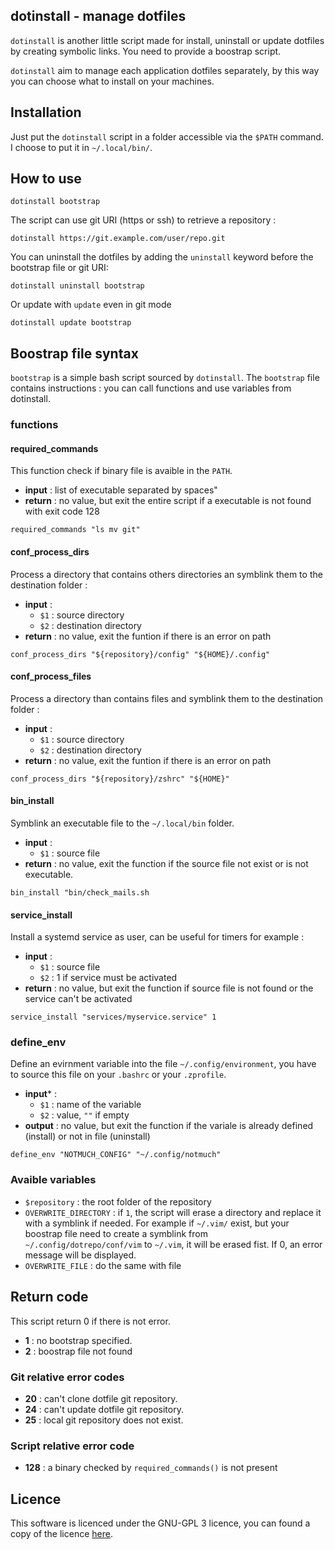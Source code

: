 dotinstall - manage dotfiles
----------------------------

`dotinstall` is another little script made for install, uninstall or update
dotfiles by creating symbolic links. You need to provide a boostrap script.

`dotinstall` aim to manage each application dotfiles separately, by this way you
can choose what to install on your machines.

## Installation

Just put the `dotinstall` script in a folder accessible via the `$PATH`
command. I choose to put it in `~/.local/bin/`.

## How to use

```
dotinstall bootstrap
```

The script can use git URI (https or ssh) to retrieve a repository :

```
dotinstall https://git.example.com/user/repo.git
```

You can uninstall the dotfiles by adding the `uninstall` keyword before the
bootstrap file or git URI:

```
dotinstall uninstall bootstrap
```

Or update with `update` even in git mode

```
dotinstall update bootstrap
```

## Boostrap file syntax

`bootstrap` is a simple bash script sourced by `dotinstall`. The `bootstrap`
file contains instructions : you can call functions and use variables from
dotinstall.

### functions

#### required_commands

This function check if binary file is avaible in the `PATH`.

 - **input** : list of executable separated by spaces"
 - **return** : no value, but exit the entire script if a executable is not
     found with exit code 128

```
required_commands "ls mv git"
```

#### conf_process_dirs

Process a directory that contains others directories an symblink them to the
destination folder :

 - **input** :
     - `$1` : source directory
     - `$2` : destination directory
 - **return** : no value, exit the funtion if there is an error on path

```
conf_process_dirs "${repository}/config" "${HOME}/.config"
```

#### conf_process_files

Process a directory than contains files and symblink them to the destination
folder :

 - **input** :
     - `$1` : source directory
     - `$2` : destination directory
 - **return** : no value, exit the funtion if there is an error on path

```
conf_process_dirs "${repository}/zshrc" "${HOME}"
```

#### bin_install

Symblink an executable file to the `~/.local/bin` folder.

 - **input** : 
     - `$1` : source file
 - **return** : no value, exit the function if the source file not exist or is
     not executable.

```
bin_install "bin/check_mails.sh
```

#### service_install

Install a systemd service as user, can be useful for timers for example :

 - **input** : 
     - `$1` : source file
     - `$2` : 1 if service must be activated
 - **return** : no value, but exit the function if source file is not found or
     the service can't be activated

```
service_install "services/myservice.service" 1
```

### define_env

Define an evirnment variable into the file `~/.config/environment`, you have to
source this file on your `.bashrc` or your `.zprofile`.

 - **input*** :
     - `$1` : name of the variable
     - `$2` : value, `""` if empty
 - **output** : no value, but exit the function if the variale is already
     defined (install) or not in file (uninstall)

```
define_env "NOTMUCH_CONFIG" "~/.config/notmuch"
```

### Avaible variables

 - `$repository` : the root folder of the repository
 - `OVERWRITE_DIRECTORY` : if `1`, the script will erase a directory and replace
     it with a symblink if needed. For example if `~/.vim/` exist, but your
     boostrap file need to create a symblink from `~/.config/dotrepo/conf/vim`
     to `~/.vim`, it will be erased fist. If 0, an error message will be
     displayed.
 - `OVERWRITE_FILE` : do the same with file

## Return code

This script return 0 if there is not error.

 - **1** : no bootstrap specified.
 - **2** : boostrap file not found

### Git relative error codes

 - **20** : can't clone dotfile git repository.
 - **24** : can't update dotfile git repository.
 - **25** : local git repository does not exist.

### Script relative error code

 - **128** : a binary checked by `required_commands()` is not present

## Licence

This software is licenced under the GNU-GPL 3 licence, you can found a copy of
the licence [here](https://www.gnu.org/licenses/gpl-3.0.en.html).

